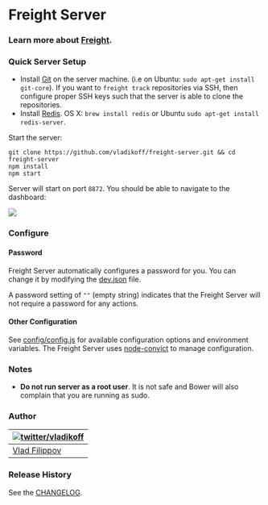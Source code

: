 # Freight Server
### Learn more about [Freight](https://github.com/vladikoff/freight).

### Quick Server Setup
* Install [Git](http://git-scm.com/) on the server machine. (i.e on Ubuntu: `sudo apt-get install git-core`).
If you want to `freight track` repositories via SSH, then configure proper SSH keys such that the server is able to clone the repositories.
* Install [Redis](http://redis.io/). OS X: `brew install redis` or Ubuntu `sudo apt-get install redis-server`.

Start the server:
```
git clone https://github.com/vladikoff/freight-server.git && cd freight-server
npm install
npm start
```

Server will start on port `8872`. You should be able to navigate to the dashboard:

![](http://v14d.com/freight/freight-server-view.jpg)

### Configure

#### Password

Freight Server automatically configures a password for you. You can change it by modifying the [dev.json](config/dev.json-dist) file.

A password setting of `""` (empty string) indicates that the Freight Server will not require a password for any actions.

#### Other Configuration

See [config/config.js](config/config.js#L12) for available
configuration options and environment variables. The Freight Server uses [node-convict](https://github.com/mozilla/node-convict) to manage configuration.

### Notes

* **Do not run server as a root user**. It is not safe and Bower will also complain that you are running as sudo.

### Author

| [![twitter/vladikoff](https://avatars3.githubusercontent.com/u/128755?s=70)](https://twitter.com/vladikoff "Follow @vladikoff on Twitter") |
|---|
| [Vlad Filippov](http://vf.io/) |


### Release History
See the [CHANGELOG](CHANGELOG).
